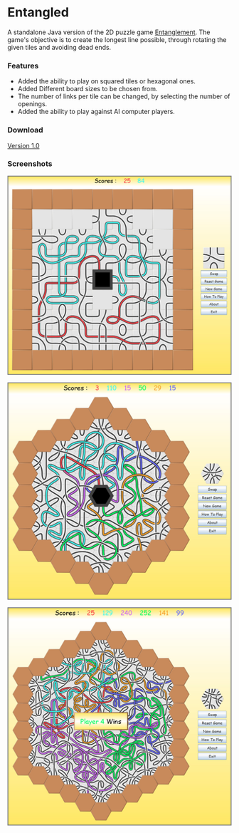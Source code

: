 # Entangled

A standalone Java version of the 2D puzzle game [Entanglement](http://entanglement.gopherwoodstudios.com/). The game's objective is to create the longest line possible, through rotating the given tiles and avoiding dead ends.

### Features

* Added the ability to play on squared tiles or hexagonal ones.
* Added Different board sizes to be chosen from.
* The number of links per tile can be changed, by selecting the number of openings.
* Added the ability to play against AI computer players.

### Download

[Version 1.0](https://github.com/bishoybassem/entangled/releases/download/v1.0/Entangled.jar)

### Screenshots

![screen1](/screenshots/screen1.jpg)

![screen2](/screenshots/screen2.jpg)

![screen3](/screenshots/screen3.jpg)